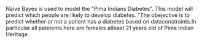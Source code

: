 Naive Bayes is used to model the "Pima Indians Diabetes". This model will predict which people are likely to develop diabetes.
"The obejective is to predict whether or not a patient has a diabetes based on dataconstraints.In particular all pateients here are females atleast 21 years old of Pima Indian Heritage. 
